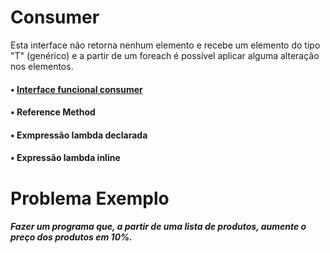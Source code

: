 # Consumer

Esta interface não retorna nenhum elemento e recebe um elemento do tipo "T" (genérico) e a partir de um foreach é possível 
aplicar alguma alteração nos elementos.

#### • [Interface funcional consumer](https://docs.oracle.com/javase/8/docs/api/java/util/function/Consumer.html)

#### • Reference Method

#### • Exmpressão lambda declarada

#### • Expressão lambda inline

# Problema Exemplo

##### Fazer um programa que, a partir de uma lista de produtos, aumente o preço dos produtos em 10%.
